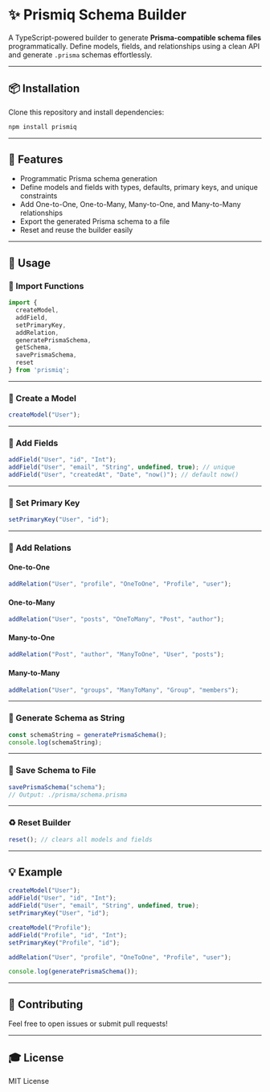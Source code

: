 # ✨ Prismiq Schema Builder

A TypeScript-powered builder to generate **Prisma-compatible schema files** programmatically. Define models, fields, and relationships using a clean API and generate `.prisma` schemas effortlessly.

---

## 📦 Installation

Clone this repository and install dependencies:

```bash
npm install prismiq
```

---

## 🚀 Features

- Programmatic Prisma schema generation
- Define models and fields with types, defaults, primary keys, and unique constraints
- Add One-to-One, One-to-Many, Many-to-One, and Many-to-Many relationships
- Export the generated Prisma schema to a file
- Reset and reuse the builder easily

---

## 🧠 Usage

### 📁 Import Functions

```ts
import {
  createModel,
  addField,
  setPrimaryKey,
  addRelation,
  generatePrismaSchema,
  getSchema,
  savePrismaSchema,
  reset
} from 'prismiq';
```

---

### 🔨 Create a Model

```ts
createModel("User");
```

---

### 🧱 Add Fields

```ts
addField("User", "id", "Int");
addField("User", "email", "String", undefined, true); // unique
addField("User", "createdAt", "Date", "now()"); // default now()
```

---

### 🔐 Set Primary Key

```ts
setPrimaryKey("User", "id");
```

---

### 👥 Add Relations

#### One-to-One
```ts
addRelation("User", "profile", "OneToOne", "Profile", "user");
```

#### One-to-Many
```ts
addRelation("User", "posts", "OneToMany", "Post", "author");
```

#### Many-to-One
```ts
addRelation("Post", "author", "ManyToOne", "User", "posts");
```

#### Many-to-Many
```ts
addRelation("User", "groups", "ManyToMany", "Group", "members");
```

---

### 📄 Generate Schema as String

```ts
const schemaString = generatePrismaSchema();
console.log(schemaString);
```

---

### 📂 Save Schema to File

```ts
savePrismaSchema("schema");
// Output: ./prisma/schema.prisma
```

---

### ♻️ Reset Builder

```ts
reset(); // clears all models and fields
```

---

## 💡 Example

```ts
createModel("User");
addField("User", "id", "Int");
addField("User", "email", "String", undefined, true);
setPrimaryKey("User", "id");

createModel("Profile");
addField("Profile", "id", "Int");
setPrimaryKey("Profile", "id");

addRelation("User", "profile", "OneToOne", "Profile", "user");

console.log(generatePrismaSchema());
```

---

## 🙏 Contributing

Feel free to open issues or submit pull requests!

---

## 🎓 License

MIT License

